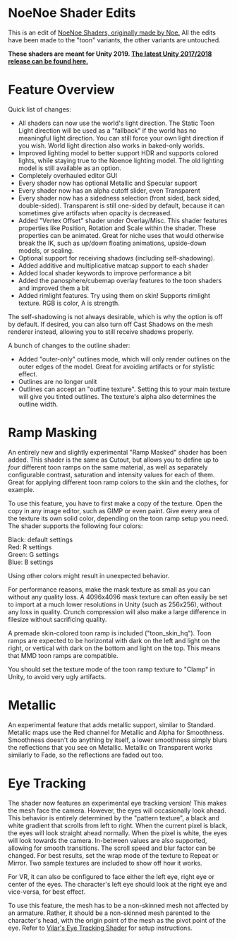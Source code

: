 # NoeNoe Shader Edits

This is an edit of [NoeNoe Shaders, originally made by Noe.](https://vrcat.club/threads/updated-29-5-18-noenoe-shaders.157/) All the edits have been made to the "toon" variants, the other variants are untouched.

**These shaders are meant for Unity 2019. [The latest Unity 2017/2018 release can be found here.](https://github.com/HugoZink/NoeNoeShaderEdits/releases/tag/1.4.1)**

# Feature Overview

Quick list of changes:

* All shaders can now use the world's light direction. The Static Toon Light direction will be used as a "fallback" if the world has no meaningful light direction. You can still force your own light direction if you wish. World light direction also works in baked-only worlds.
* Improved lighting model to better support HDR and supports colored lights, while staying true to the Noenoe lighting model. The old lighting model is still available as an option.
* Completely overhauled editor GUI
* Every shader now has optional Metallic and Specular support
* Every shader now has an alpha cutoff slider, even Transparent
* Every shader now has a sidedness selection (front sided, back sided, double-sided). Transparent is still one-sided by default, because it can sometimes give artifacts when opacity is decreased.
* Added "Vertex Offset" shader under Overlay/Misc. This shader features properties like Position, Rotation and Scale within the shader. These properties can be animated. Great for niche uses that would otherwise break the IK, such as up/down floating animations, upside-down models, or scaling.
* Optional support for receiving shadows (including self-shadowing).
* Added additive and multiplicative matcap support to each shader
* Added local shader keywords to improve performance a bit
* Added the panosphere/cubemap overlay features to the toon shaders and improved them a bit
* Added rimlight features. Try using them on skin! Supports rimlight texture. RGB is color, A is strength.

The self-shadowing is not always desirable, which is why the option is off by default. If desired, you can also turn off Cast Shadows on the mesh renderer instead, allowing you to still receive shadows properly.

A bunch of changes to the outline shader:

* Added "outer-only" outlines mode, which will only render outlines on the outer edges of the model. Great for avoiding artifacts or for stylistic effect.
* Outlines are no longer unlit
* Outlines can accept an "outline texture". Setting this to your main texture will give you tinted outlines. The texture's alpha also determines the outline width.

# Ramp Masking

An entirely new and slightly experimental "Ramp Masked" shader has been added. This shader is the same as Cutout, but allows you to define up to *four* different toon ramps on the same material, as well as separately configurable contrast, saturation and intensity values for each of them. Great for applying different toon ramp colors to the skin and the clothes, for example.

To use this feature, you have to first make a copy of the texture. Open the copy in any image editor, such as GIMP or even paint. Give every area of the texture its own solid
color, depending on the toon ramp setup you need. The shader supports the following four colors:

Black: default settings  
Red: R settings  
Green: G settings  
Blue: B settings  

Using other colors might result in unexpected behavior.

For performance reasons, make the mask texture as small as you can without any quality loss. A 4096x4096 mask texture can often easily be set to import at a much lower resolutions in Unity (such as 256x256),
without any loss in quality. Crunch compression will also make a large difference in filesize without sacrificing quality.

A premade skin-colored toon ramp is included ("toon_skin_hq"). Toon ramps are expected to be horizontal with dark on the left and light on the right, or vertical with dark on the bottom and light on the top. This means that MMD toon ramps are compatible.

You should set the texture mode of the toon ramp texture to "Clamp" in Unity, to avoid very ugly artifacts.

# Metallic

An experimental feature that adds metallic support, similar to Standard. Metallic maps use the Red channel for Metallic and Alpha for Smoothness. Smoothness doesn't do anything by itself, a lower smoothness simply blurs the reflections that you see on Metallic. Metallic on Transparent works similarly to Fade, so the reflections are faded out too.

# Eye Tracking
The shader now features an experimental eye tracking version! This makes the mesh face the camera. However, the eyes will occasionally look ahead. This behavior is entirely determined by the "pattern texture", a black and white gradient that scrolls from left to right. When the current pixel is black, the eyes will look straight ahead normally. When the pixel is white, the eyes will look towards the camera. In-between values are also supported, allowing for smooth transitions. The scroll speed and blur factor can be changed. For best results, set the wrap mode of the texture to Repeat or Mirror. Two sample textures are included to show off how it works.

For VR, it can also be configured to face either the left eye, right eye or center of the eyes. The character's left eye should look at the right eye and vice-versa, for best effect.

To use this feature, the mesh has to be a non-skinned mesh not affected by an armature. Rather, it should be a non-skinned mesh parented to the character's head, with the origin point of the mesh as the pivot point of the eye. Refer to [Vilar's Eye Tracking Shader](https://github.com/Vilar24/VilarVRC) for setup instructions.